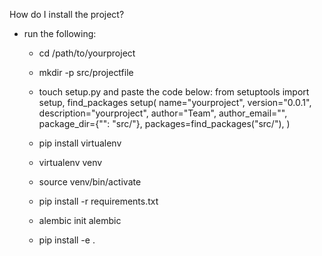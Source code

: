 How do I install the project?
- run the following:
    - cd /path/to/yourproject
    - mkdir -p src/projectfile
    - touch setup.py and paste the code below:
    from setuptools import setup, find_packages
    setup(
        name="yourproject",
        version="0.0.1",
        description="yourproject",
        author="Team",
        author_email="",
        package_dir={"": "src/"},
        packages=find_packages("src/"),
    )

    - pip install virtualenv
    - virtualenv venv
    - source venv/bin/activate
    - pip install -r requirements.txt
    - alembic init alembic
    - pip install -e .
